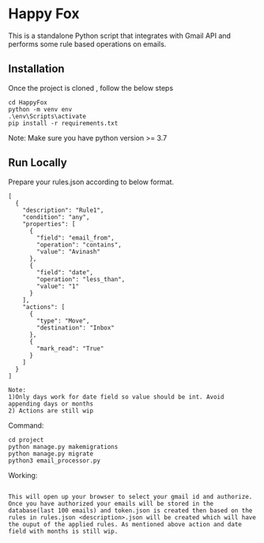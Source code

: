 
# Happy Fox

This is a standalone Python script that integrates
with Gmail API and performs some rule based
operations on emails.


## Installation

Once the project is cloned , follow the below steps
```
cd HappyFox
python -m venv env
.\env\Scripts\activate
pip install -r requirements.txt
```

Note:
Make sure you have python version >= 3.7

## Run Locally

Prepare your rules.json according to below format.
```
[
  {
    "description": "Rule1",
    "condition": "any",
    "properties": [
      {
        "field": "email_from",
        "operation": "contains",
        "value": "Avinash"
      },
      {
        "field": "date",
        "operation": "less_than",
        "value": "1"
      }
    ],
    "actions": [
      {
        "type": "Move",
        "destination": "Inbox"
      },
      {
        "mark_read": "True"
      }
    ]
  }
]
```
```
Note: 
1)Only days work for date field so value should be int. Avoid appending days or months
2) Actions are still wip
```

Command:
```
cd project
python manage.py makemigrations
python manage.py migrate
python3 email_processor.py
```

Working:

```

This will open up your browser to select your gmail id and authorize. Once you have authorized your emails will be stored in the database(last 100 emails) and token.json is created then based on the rules in rules.json <description>.json will be created which will have the ouput of the applied rules. As mentioned above action and date field with months is still wip.

```

